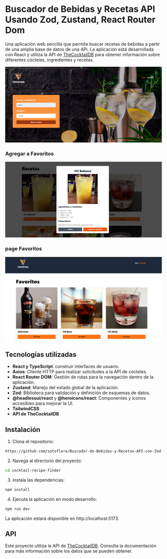 # Buscador de Bebidas y Recetas API Usando Zod, Zustand, React Router Dom
Una aplicación web sencilla que permite buscar recetas de bebidas a partir de una amplia base de datos de una APi. La aplicación está desarrollada con React y utiliza la API de [TheCocktailDB](https://www.thecocktaildb.com/api.php) para obtener información sobre diferentes cócteles, ingredientes y recetas.

![webb app](https://github.com/sotoflore/Buscador-de-Bebidas-y-Recetas-API-con-Zod-Zustand-React-Router/blob/main/public/web-app.png)
### Agregar a Favoritos
![webb app](https://github.com/sotoflore/Buscador-de-Bebidas-y-Recetas-API-con-Zod-Zustand-React-Router/blob/main/public/web-app-add.png)
### page Favoritos
![webb app](https://github.com/sotoflore/Buscador-de-Bebidas-y-Recetas-API-con-Zod-Zustand-React-Router/blob/main/public/web-app-favoritos.png)

## Tecnologías utilizadas
- **React y TypeScript**: construir interfaces de usuario.
- **Axios**: Cliente HTTP para realizar solicitudes a la API de cócteles.
- **React Router DOM**: Gestión de rutas para la navegación dentro de la aplicación.
- **Zustand**: Manejo del estado global de la aplicación.
- **Zod**: Biblioteca para validación y definición de esquemas de datos.
- **@headlessui/react** y **@heroicons/react**: Componentes y íconos accesibles para mejorar la UI.
- **TailwindCSS**
- **API de TheCocktailDB**

## Instalación
1. Clona el repositorio:
```bash
https://github.com/sotoflore/Buscador-de-Bebidas-y-Recetas-API-con-Zod-Zustand-React-Router.git
```
2. Navega al directorio del proyecto:
```bash
cd cocktail-recipe-finder
```
3. Instala las dependencias:
```bash
npm install
```
4. Ejecuta la aplicación en modo desarrollo:
```bash
npm run dev
```
La aplicación estará disponible en http://localhost:5173.

## API
Este proyecto utiliza la API de [TheCocktailDB](https://www.thecocktaildb.com/api.php). Consulta la documentación para más información sobre los datos que se pueden obtener.

